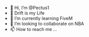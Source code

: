 - 👋 Hi, I’m @Pectus1
- 👀 Drift is my Life
- 🌱 I’m currently learning FiveM
- 💞️ I’m looking to collaborate on NBA
- 📫 How to reach me ...

<!---
Pectus1/Pectus1 is a ✨ special ✨ repository because its `README.md` (this file) appears on your GitHub profile.
You can click the Preview link to take a look at your changes.
--->

